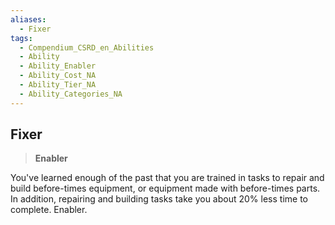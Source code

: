 ```yaml
---
aliases:
  - Fixer
tags:
  - Compendium_CSRD_en_Abilities
  - Ability
  - Ability_Enabler
  - Ability_Cost_NA
  - Ability_Tier_NA
  - Ability_Categories_NA
---
```

  
    
## Fixer    
>**Enabler**  
    
You've learned enough of the past that you are trained in tasks to repair and build before-times equipment, or equipment made with before-times parts. In addition, repairing and building tasks take you about 20% less time to complete. Enabler.